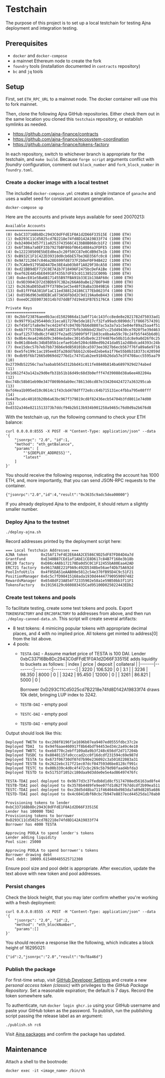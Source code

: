 # Testchain #
The purpose of this project is to set up a local testchain for testing Ajna deployment and integration testing.

## Prerequisites ##
* `docker` and `docker-compose`
* a mainnet Ethereum node to create the fork
* `foundry` tools (installation documented in `contracts` repository)
* `bc` and `jq` tools

## Setup ##

First, set `ETH_RPC_URL` to a mainnet node.  The docker container will use this to fork mainnet.

Then, clone the following Ajna GitHub repositories.  Either check them out in the same location you cloned this `testchain` repository, or establish symlinks as needed.
- https://github.com/ajna-finance/contracts
- https://github.com/ajna-finance/ecosystem-coordination
- https://github.com/ajna-finance/tokens-factory

In each repository, switch to whichever branch is appropriate for the testchain, and `make build`.
Because `forge script` arguments conflict with _foundry_ configuration, comment out `block_number` and `fork_block_number` in `foundry.toml`.

### Create a docker image with a local testnet ###
The included `docker-compose.yml` creates a single instance of `ganache` and uses a wallet seed for consistant account generation.

```
docker-compose up
```

Here are the accounts and private keys available for seed 20070213:
```
Available Accounts
==================
(0) 0xbC33716Bb8Dc2943C0dFFdE1F0A1d2D66F33515E (1000 ETH)
(1) 0xD293C11Cd5025cd7B2218e74fd8D142A19833f74 (1000 ETH)
(2) 0xb240043d57f11a0253743566C413bB8B068cb1F2 (1000 ETH)
(3) 0x6f386a7a0EF33b7927bBF86bf06414884a3FDFE5 (1000 ETH)
(4) 0x122230509E5bEEd0ea3c20f50CC87e0CdB9d7e1b (1000 ETH)
(5) 0xB932C1F1C422D39310d0cb6bE57be36D356fc0c8 (1000 ETH)
(6) 0x9A7212047c046a28E699fd8737F2b0eF0F94B422 (1000 ETH)
(7) 0x7CA0e91795AD447De38E4ab03b8f1A829F38cA58 (1000 ETH)
(8) 0xd21BB9dEF715C0E7A1b7F18496F2475bcDeFA1Be (1000 ETH)
(9) 0xef62E4A54bE04918f435b7dF83c01138521C009b (1000 ETH)
(10) 0xAecE01e5Ba6B171455B97FBA91b33E1b138AF60c (1000 ETH)
(11) 0x9D3904CD72d3BDb97C3B2e266A60aBe127B6F940 (1000 ETH)
(12) 0x2636aD85Da87Ff3780e1eC5e48fC0aBa33849B16 (1000 ETH)
(13) 0x81fFF6A381bF1aC11ed388124186C177Eb8623f4 (1000 ETH)
(14) 0x8596d963e0DEBCa873A56FbDd2C9d119Aa0eB443 (1000 ETH)
(15) 0xeeDC2EE00730314b7d7ddBf7d19e81FB7E5176CA (1000 ETH)

Private Keys
==================
(0) 0x2bbf23876aee0b3acd1502986da13a0f714c143fcc8ede8e2821782d75033ad1
(1) 0x997f91a295440dc31eca817270e5de1817cf32fa99adc0890dc71f8667574391
(2) 0xf456f1fa8e9e7ec4d24f47c0470b7bb6d8807ac5a3a7a1c5e04ef89a25aa4f51
(3) 0x6b7f753700a3fa90224871877bfb3d6bbd23bd7cc25d49430ce7020f5e39d463
(4) 0xaf12577dbd6c3f4837fe2ad515009f9f71b03ce8ba4a59c78c24fb5f445b6d01
(5) 0x8b4c4ea4246dd9c3404eda8ec30145dbe9c23744876e50b31dc8e9a0d26f0c25
(6) 0x061d84e8c34b8505b1cefae91de5204c680ed9b241da051a2d8bdcad4393c24b
(7) 0xe15dec57b7eb7bb736b6e9d8501010ca5973ee3027b6ecb567f76fa89a6e9716
(8) 0xe5fe199c1ac195ee83fa28dd7bbb12c6bed2ebe6a1f76e55b0b318373c42059d
(9) 0xdb95f6b72665d069dd2776d1c747d1ab2ee9184b26da57e3f4708acc5595aa79
(10) 0x2739db52256c7aa7aabab565d312bbd41c011fe8840b814ba6897929d274abed
(11) 0x1d612f43a142a29d0efb31b51b16d49c68d3b0efff47d39088d38a6ee402204a
(12) 0xc748c58b01eb90e347f869b9dab9ec78613d6cd87e334204424727a363295cab
(13) 0xfd4ea1b995ed10c8614c1f43cbd478dff72e8cc64b715131ec4fbba795e08fff
(14) 0x447bca6c40103b20b6a63bc967f379819cd8f82436ecb54704b3fd8011e74d00
(15) 0xd332a346e8211513373b7ddcf94b2b513b934b901258a9465c76d0d9a2b676d8
```

With the testchain up, run the following command to check your ETH balance:
```
curl 0.0.0.0:8555 -X POST -H "Content-Type: application/json" --data '{
    "jsonrpc": "2.0", "id":1, 
    "method": "eth_getBalance",
    "params": [
        "'${DEPLOY_ADDRESS}'",
        "latest"
    ]
}'
```

You should receive the following response, indicating the account has 1000 ETH, and, more importantly, that you can send JSON-RPC requests to the container.
```
{"jsonrpc":"2.0","id":4,"result":"0x3635c9adc5dea00000"}
```
If you already deployed Ajna to the endpoint, it should return a slightly smaller number.

### Deploy Ajna to the testnet ###

```
./deploy-ajna.sh
```

Record addresses printed by the deployment script here:
```
=== Local Testchain Addresses ===
AJNA token      0x25Af17eF4E2E6A4A2CE586C9D25dF87FD84D4a7d
GrantFund       0xE340B87CEd1af1AbE1CE8D617c84B7f168e3b18b
ERC20 factory   0xD86c4A8b172170Da0d5C0C1F12455bA80Eaa42AD
ERC721 factory  0x9617ABE221F9A9c492D5348be56aef4Db75A692d
PoolInfoUtils   0x4f05DA51eAAB00e5812c54e370fB95D4C9c51F21
PositionManager 0x6c5c7fD98415168ada1930d44447790959097482
RewardsManager  0x6548dF23A854f72335902e58a1e59B50bb3f11F1
TokensFactory   0x19156129c660883435Cad95100D025022443EDb2
```

### Create test tokens and pools ###

To facilitate testing, create some test tokens and pools.  Export `TOKENSFACTORY` and `ERC20FACTORY` to addresses from above, and then run `./deploy-canned-data.sh`.  This script will create several artifacts:
* 8 test tokens: 4 mimicing popular tokens with appropriate decimal places, and 4 with no implied price.  All tokens get minted to address[0] from the list above.
* 4 pools:
  * `TESTA-DAI` - Assume market price of TESTA is 100 DAI.  Lender 0xbC33716Bb8Dc2943C0dFFdE1F0A1d2D66F33515E adds liquidity to buckets as follows:
    | index | price   | deposit | collateral |
    |-------|--------:|--------:|-----------:|
    | 3220  | 106.520 | 0       | 3.1        |
    | 3236  |  98.350 | 8000    | 0          |
    | 3242  |  95.450 | 12000   | 0          |
    | 3261  |  86.821 | 5000    | 0          |

    Borrower 0xD293C11Cd5025cd7B2218e74fd8D142A19833f74 draws 10k debt, bringing LUP index to 3242.
  * `TESTB-DAI` - empty pool
  * `TESTC-DAI` - empty pool
  * `TESTD-DAI` - empty pool

Output should look like this:
```
Deployed TWETH to 0xc208f8196f1e1696b07ea9407ed0555fdbc37c2e
Deployed TDAI  to 0x94f6aae460917f8b64bdf94453ed34c2a49c4e10
Deployed TWBTC to 0xeb8770c2ebff109a8a9b3f248c656df2d717204b
Deployed TUSDC to 0x8040115fa9cccad2cc0f16dcdf231594c69e987d
Deployed TESTA to 0x673f06730df07d7b90e236092c3a501022083a31
Deployed TESTB to 0x2622ebc317f21ec07dcf047593d6be8128cf991c
Deployed TESTC to 0x00b339c4d0c4f472cbc269c5b79d98faad4bfda3
Deployed TESTD to 0x51753f1052c180daa9d3dde0e5e4ad86497476fc

TESTA-TDAI pool deployed to 0x9b77d3c37fedb8d1d8cf5174708ed56163ad8fe4
TESTB-TDAI pool deployed to 0x3578b4489fe9ee07fd1d62f767ddcdf2b99ea511
TESTC-TDAI pool deployed to 0xc28d5d48ba711f464044bd983da7a89d8285a686
TESTD-TDAI pool deployed to 0x4c6041dbf60cbc7b947e8837ecd44525da170ab0

Provisioning tokens to lender 0xbC33716Bb8Dc2943C0dFFdE1F0A1d2D66F33515E
Lender has 100000 TDAI
Provisioning tokens to borrower 0xD293C11Cd5025cd7B2218e74fd8D142A19833f74
Borrower has 4000 TESTA

Approving POOLA to spend lender's tokens
Lender adding liquidity
Pool size: 25000

Approving POOLA to spend borrower's tokens
Borrower drawing debt
Pool debt: 10009.615400485525712308
```
Ensure pool size and pool debt is appropriate.
After execution, update the text above with new token and pool addresses.


### Persist changes ###

Check the block height, that you may later confirm whether you're working with a fresh deployment:
```
curl 0.0.0.0:8555 -X POST -H "Content-Type: application/json" --data '{
    "jsonrpc": "2.0", "id":2,
    "method": "eth_blockNumber",
    "params":[]
}'
```
You should receive a response like the following, which indicates a block height of 16295021:
```
{"id":2,"jsonrpc":"2.0","result":"0xf8a46d"}
```

### Publish the package ###

For first-time setup, visit [GitHub Developer Settings](https://github.com/settings/tokens) and create a new _personal access token (classic)_ with privileges to the _GitHub Package Repository_.  Set a reasonable expiration; the default is 7 days.  Record the token somewhere safe.

To authenticate, run `docker login ghcr.io` using your GitHub username and paste your GitHub token as the password.  To publish, run the publishing script passing the release label as an argument:
```
./publish.sh rc6
```

Visit [Ajna packages](https://github.com/orgs/ajna-finance/packages) and confirm the package has updated.

## Maintenance ##

Attach a shell to the bootnode:
```
docker exec -it <image_name> /bin/sh
```

